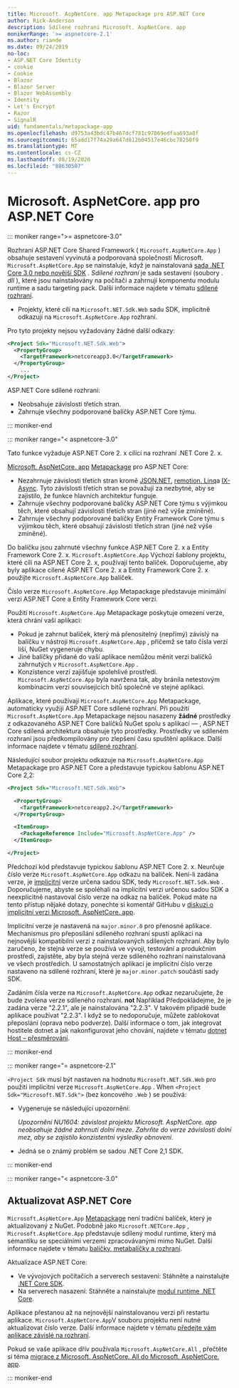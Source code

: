 ```yaml
---
title: Microsoft. AspNetCore. app Metapackage pro ASP.NET Core
author: Rick-Anderson
description: Sdílené rozhraní Microsoft. AspNetCore. app
monikerRange: '>= aspnetcore-2.1'
ms.author: riande
ms.date: 09/24/2019
no-loc:
- ASP.NET Core Identity
- cookie
- Cookie
- Blazor
- Blazor Server
- Blazor WebAssembly
- Identity
- Let's Encrypt
- Razor
- SignalR
uid: fundamentals/metapackage-app
ms.openlocfilehash: d9753a43bdc47b467dcf781c97069edfaa693a8f
ms.sourcegitcommit: 65add17f74a29a647d812b04517e46cbc78258f9
ms.translationtype: MT
ms.contentlocale: cs-CZ
ms.lasthandoff: 08/19/2020
ms.locfileid: "88630507"
---
```

# <a name="microsoftaspnetcoreapp-for-aspnet-core"></a>Microsoft. AspNetCore. app pro ASP.NET Core

::: moniker range=">= aspnetcore-3.0"

 Rozhraní ASP.NET Core Shared Framework ( `Microsoft.AspNetCore.App` ) obsahuje sestavení vyvinutá a podporovaná společností Microsoft. `Microsoft.AspNetCore.App` se nainstaluje, když je nainstalovaná [sada .NET Core 3,0 nebo novější SDK](https://dotnet.microsoft.com/download/dotnet-core/3.0) . *Sdílené rozhraní* je sada sestavení (soubory *. dll* ), které jsou nainstalovány na počítači a zahrnují komponentu modulu runtime a sadu targeting pack. Další informace najdete v tématu [sdílené rozhraní](https://natemcmaster.com/blog/2018/08/29/netcore-primitives-2/).

* Projekty, které cílí na `Microsoft.NET.Sdk.Web` sadu SDK, implicitně odkazují na `Microsoft.AspNetCore.App` rozhraní.

Pro tyto projekty nejsou vyžadovány žádné další odkazy:

```xml
<Project Sdk="Microsoft.NET.Sdk.Web">
  <PropertyGroup>
    <TargetFramework>netcoreapp3.0</TargetFramework>
  </PropertyGroup>
    ...
</Project>
```

ASP.NET Core sdílené rozhraní:

* Neobsahuje závislosti třetích stran.
* Zahrnuje všechny podporované balíčky ASP.NET Core týmu.

::: moniker-end

::: moniker range="< aspnetcore-3.0"

Tato funkce vyžaduje ASP.NET Core 2. x cílící na rozhraní .NET Core 2. x.

[Microsoft. AspNetCore. app](https://www.nuget.org/packages/Microsoft.AspNetCore.App) [Metapackage](/dotnet/core/packages#metapackages) pro ASP.NET Core:

* Nezahrnuje závislosti třetích stran kromě [JSON.NET](https://www.nuget.org/packages/Newtonsoft.Json/), [remotion. Linq](https://www.nuget.org/packages/Remotion.Linq/)a [IX-Async](https://www.nuget.org/packages/System.Interactive.Async/). Tyto závislosti třetích stran se považují za nezbytné, aby se zajistilo, že funkce hlavních architektur funguje.
* Zahrnuje všechny podporované balíčky ASP.NET Core týmu s výjimkou těch, které obsahují závislosti třetích stran (jiné než výše zmíněné).
* Zahrnuje všechny podporované balíčky Entity Framework Core týmu s výjimkou těch, které obsahují závislosti třetích stran (jiné než výše zmíněné).

Do balíčku jsou zahrnuté všechny funkce ASP.NET Core 2. x a Entity Framework Core 2. x. `Microsoft.AspNetCore.App` Výchozí šablony projektu, které cílí na ASP.NET Core 2. x, používají tento balíček. Doporučujeme, aby byly aplikace cílené ASP.NET Core 2. x a Entity Framework Core 2. x použijte `Microsoft.AspNetCore.App` balíček.

Číslo verze `Microsoft.AspNetCore.App` Metapackage představuje minimální verzi ASP.NET Core a Entity Framework Core verzi.

Použití `Microsoft.AspNetCore.App` Metapackage poskytuje omezení verze, která chrání vaši aplikaci:

* Pokud je zahrnut balíček, který má přenositelný (nepřímý) závislý na balíčku v nástroji `Microsoft.AspNetCore.App` , přičemž se tato čísla verzí liší, NuGet vygeneruje chybu.
* Jiné balíčky přidané do vaší aplikace nemůžou měnit verzi balíčků zahrnutých v `Microsoft.AspNetCore.App` .
* Konzistence verzí zajišťuje spolehlivé prostředí. `Microsoft.AspNetCore.App` byla navržena tak, aby bránila netestovým kombinacím verzí souvisejících bitů společně ve stejné aplikaci.

Aplikace, které používají `Microsoft.AspNetCore.App` Metapackage, automaticky využijí ASP.NET Core sdílené rozhraní. Při použití `Microsoft.AspNetCore.App` Metapackage nejsou nasazeny **žádné** prostředky z odkazovaného ASP.NET Core balíčků NuGet spolu s aplikací &mdash; , ASP.NET Core sdílená architektura obsahuje tyto prostředky. Prostředky ve sdíleném rozhraní jsou předkompilovány pro zlepšení času spuštění aplikace. Další informace najdete v tématu [sdílené rozhraní](https://natemcmaster.com/blog/2018/08/29/netcore-primitives-2/).

Následující soubor projektu odkazuje na `Microsoft.AspNetCore.App` Metapackage pro ASP.NET Core a představuje typickou šablonu ASP.NET Core 2,2:

```xml
<Project Sdk="Microsoft.NET.Sdk.Web">

  <PropertyGroup>
    <TargetFramework>netcoreapp2.2</TargetFramework>
  </PropertyGroup>

  <ItemGroup>
    <PackageReference Include="Microsoft.AspNetCore.App" />
  </ItemGroup>

</Project>
```

Předchozí kód představuje typickou šablonu ASP.NET Core 2. x. Neurčuje číslo verze `Microsoft.AspNetCore.App` odkazu na balíček. Není-li zadána verze, je [implicitní](https://github.com/dotnet/core/blob/master/release-notes/1.0/sdk/1.0-rc3-implicit-package-refs.md) verze určena sadou SDK, tedy `Microsoft.NET.Sdk.Web` . Doporučujeme, abyste se spoléhali na implicitní verzi určenou sadou SDK a neexplicitně nastavoval číslo verze na odkaz na balíček. Pokud máte na tento přístup nějaké dotazy, ponechte si komentář GitHubu v [diskuzi o implicitní verzi Microsoft. AspNetCore. app](https://github.com/dotnet/AspNetCore.Docs/issues/6430).

Implicitní verze je nastavená na `major.minor.0` pro přenosné aplikace. Mechanismus pro přeposílání sdíleného rozhraní spustí aplikaci na nejnovější kompatibilní verzi z nainstalovaných sdílených rozhraní. Aby bylo zaručeno, že stejná verze se používá ve vývoji, testování a produkčním prostředí, zajistěte, aby byla stejná verze sdíleného rozhraní nainstalovaná ve všech prostředích. U samostatných aplikací je implicitní číslo verze nastaveno na sdílené rozhraní, které je `major.minor.patch` součástí sady SDK.

Zadáním čísla verze na `Microsoft.AspNetCore.App` odkaz nezaručujete, že bude zvolena verze sdíleného rozhraní. **not** Například Předpokládejme, že je zadána verze "2.2.1", ale je nainstalována "2.2.3". V takovém případě bude aplikace používat "2.2.3". I když se to nedoporučuje, můžete zablokovat přeposlání (oprava nebo podverze). Další informace o tom, jak integrovat hostitele dotnet a jak nakonfigurovat jeho chování, najdete v tématu [dotnet Host – přesměrování](https://github.com/dotnet/core-setup/blob/master/Documentation/design-docs/roll-forward-on-no-candidate-fx.md).

::: moniker-end

::: moniker range="= aspnetcore-2.1"

`<Project Sdk` musí být nastaven na hodnotu `Microsoft.NET.Sdk.Web` pro použití implicitní verze `Microsoft.AspNetCore.App` . When `<Project Sdk="Microsoft.NET.Sdk">` (bez koncového `.Web` ) se používá:

* Vygeneruje se následující upozornění:

  *Upozornění NU1604: závislost projektu Microsoft. AspNetCore. app neobsahuje žádné zahrnutí dolní meze. Zahrňte do verze závislosti dolní mez, aby se zajistilo konzistentní výsledky obnovení.*

* Jedná se o známý problém se sadou .NET Core 2,1 SDK.

::: moniker-end

::: moniker range="< aspnetcore-3.0"

<a name="update"></a>

## <a name="update-aspnet-core"></a>Aktualizovat ASP.NET Core

`Microsoft.AspNetCore.App` [Metapackage](/dotnet/core/packages#metapackages) není tradiční balíček, který je aktualizovaný z NuGet. Podobně jako `Microsoft.NETCore.App` , `Microsoft.AspNetCore.App` představuje sdílený modul runtime, který má sémantiku se speciálními verzemi zpracovávanými mimo NuGet. Další informace najdete v tématu [balíčky, metabalíčky a rozhraní](/dotnet/core/packages).

Aktualizace ASP.NET Core:

* Ve vývojových počítačích a serverech sestavení: Stáhněte a nainstalujte [.NET Core SDK](https://dotnet.microsoft.com/download).
* Na serverech nasazení: Stáhněte a nainstalujte [modul runtime .NET Core](https://dotnet.microsoft.com/download).

 Aplikace přestanou až na nejnovější nainstalovanou verzi při restartu aplikace. `Microsoft.AspNetCore.App`V souboru projektu není nutné aktualizovat číslo verze. Další informace najdete v tématu [předejte vám aplikace závislé na rozhraní](/dotnet/core/versions/selection#framework-dependent-apps-roll-forward).

Pokud se vaše aplikace dřív používala `Microsoft.AspNetCore.All` , přečtěte si téma [migrace z Microsoft. AspNetCore. All do Microsoft. AspNetCore. app](xref:fundamentals/metapackage#migrate).

::: moniker-end
